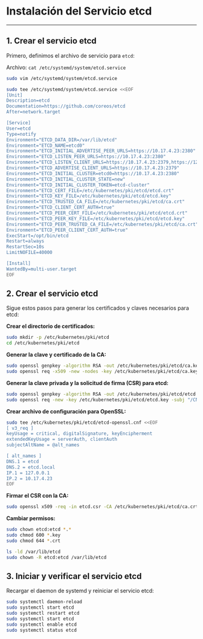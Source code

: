 # Instalación del Servicio etcd

-----------------------------------------

## 1. Crear el servicio etcd

Primero, definimos el archivo de servicio para `etcd`:

Archivo: `cat /etc/systemd/system/etcd.service`

```bash
sudo vim /etc/systemd/system/etcd.service
```

```bash
sudo tee /etc/systemd/system/etcd.service <<EOF
[Unit]
Description=etcd
Documentation=https://github.com/coreos/etcd
After=network.target

[Service]
User=etcd
Type=notify
Environment="ETCD_DATA_DIR=/var/lib/etcd"
Environment="ETCD_NAME=etcd0"
Environment="ETCD_INITIAL_ADVERTISE_PEER_URLS=https://10.17.4.23:2380"
Environment="ETCD_LISTEN_PEER_URLS=https://10.17.4.23:2380"
Environment="ETCD_LISTEN_CLIENT_URLS=https://10.17.4.23:2379,https://127.0.0.1:2379"
Environment="ETCD_ADVERTISE_CLIENT_URLS=https://10.17.4.23:2379"
Environment="ETCD_INITIAL_CLUSTER=etcd0=https://10.17.4.23:2380"
Environment="ETCD_INITIAL_CLUSTER_STATE=new"
Environment="ETCD_INITIAL_CLUSTER_TOKEN=etcd-cluster"
Environment="ETCD_CERT_FILE=/etc/kubernetes/pki/etcd/etcd.crt"
Environment="ETCD_KEY_FILE=/etc/kubernetes/pki/etcd/etcd.key"
Environment="ETCD_TRUSTED_CA_FILE=/etc/kubernetes/pki/etcd/ca.crt"
Environment="ETCD_CLIENT_CERT_AUTH=true"
Environment="ETCD_PEER_CERT_FILE=/etc/kubernetes/pki/etcd/etcd.crt"
Environment="ETCD_PEER_KEY_FILE=/etc/kubernetes/pki/etcd/etcd.key"
Environment="ETCD_PEER_TRUSTED_CA_FILE=/etc/kubernetes/pki/etcd/ca.crt"
Environment="ETCD_PEER_CLIENT_CERT_AUTH=true"
ExecStart=/opt/bin/etcd
Restart=always
RestartSec=10s
LimitNOFILE=40000

[Install]
WantedBy=multi-user.target
EOF
```


## 2. Crear el servicio etcd

Sigue estos pasos para generar los certificados y claves necesarios para etcd:

**Crear el directorio de certificados:**

```bash
sudo mkdir -p /etc/kubernetes/pki/etcd
cd /etc/kubernetes/pki/etcd
```

**Generar la clave y certificado de la CA:**


```bash
sudo openssl genpkey -algorithm RSA -out /etc/kubernetes/pki/etcd/ca.key -pkeyopt rsa_keygen_bits:2048
sudo openssl req -x509 -new -nodes -key /etc/kubernetes/pki/etcd/ca.key -subj "/CN=etcd-ca" -days 3650 -out ca.crt
```


**Generar la clave privada y la solicitud de firma (CSR) para etcd:**

```bash
sudo openssl genpkey -algorithm RSA -out /etc/kubernetes/pki/etcd/etcd.key -pkeyopt rsa_keygen_bits:2048
sudo openssl req -new -key /etc/kubernetes/pki/etcd/etcd.key -subj "/CN=etcd-server" -out /etc/kubernetes/pki/etcd/etcd.csr
```


**Crear archivo de configuración para OpenSSL:**

```bash
sudo tee /etc/kubernetes/pki/etcd/etcd-openssl.cnf <<EOF
[ v3_req ]
keyUsage = critical, digitalSignature, keyEncipherment
extendedKeyUsage = serverAuth, clientAuth
subjectAltName = @alt_names

[ alt_names ]
DNS.1 = etcd
DNS.2 = etcd.local
IP.1 = 127.0.0.1
IP.2 = 10.17.4.23
EOF
```

**Firmar el CSR con la CA:**

```bash
sudo openssl x509 -req -in etcd.csr -CA /etc/kubernetes/pki/etcd/ca.crt -CAkey ca.key -CAcreateserial -out /etc/kubernetes/pki/etcd/etcd.crt -days 365 -extensions v3_req -extfile /etc/kubernetes/pki/etcd/etcd-openssl.cnf
```

**Cambiar permisos:**

```bash
sudo chown etcd:etcd *.*
sudo chmod 600 *.key
sudo chmod 644 *.crt
```


```bash
ls -ld /var/lib/etcd
sudo chown -R etcd:etcd /var/lib/etcd
```


## 3. Iniciar y verificar el servicio etcd

Recargar el daemon de systemd y reiniciar el servicio etcd:

```bash
sudo systemctl daemon-reload
sudo systemctl start etcd
sudo systemctl restart etcd
sudo systemctl start etcd
sudo systemctl enable etcd
sudo systemctl status etcd
```